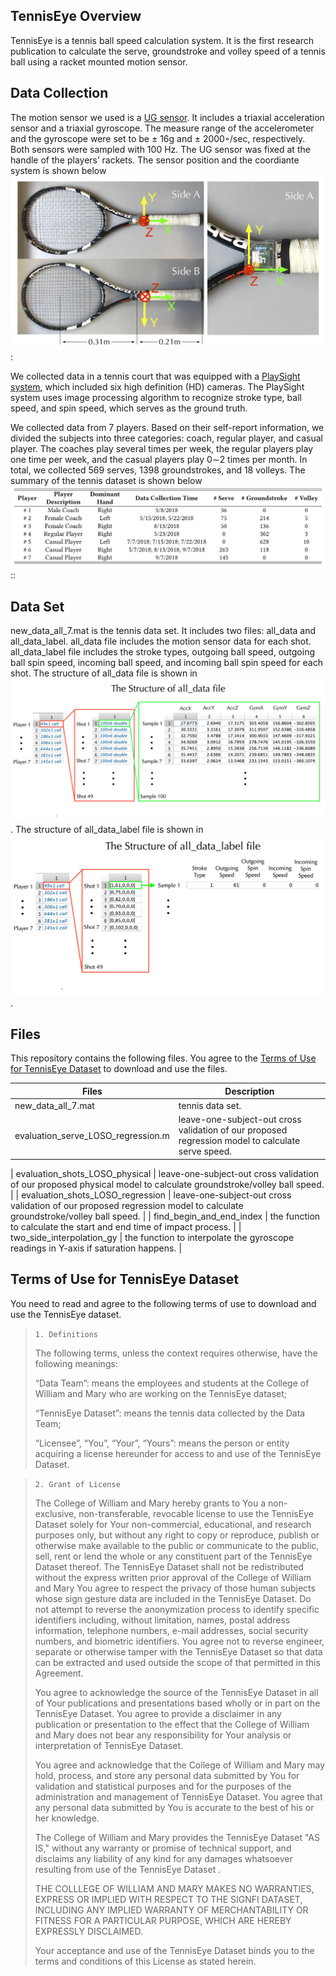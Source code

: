 ## TennisEye Overview

TennisEye is a tennis ball speed calculation system. It is the first research publication to calculate the serve, groundstroke and volley speed of a tennis ball using a racket mounted motion sensor.


## Data Collection

The motion sensor we used is a [UG sensor](https://ubibrothers.wordpress.com/). It includes a triaxial acceleration sensor and a triaxial gyroscope. The measure range of the accelerometer and the gyroscope were set to be ± 16g and ± 2000◦/sec, respectively. Both sensors were sampled with 100 Hz. The UG sensor was fixed at the handle of the players’ rackets. The sensor position and the coordiante system is shown below![Fig.sensor_position](./Figures/sensor_position.jpg):

We collected data in a tennis court that was equipped with a [PlaySight system](https://playsight.com/), which included six high definition (HD) cameras. The PlaySight system uses image processing algorithm to recognize stroke type, ball speed, and spin speed, which serves as the ground truth.


We collected data from 7 players. Based on their self-report information, we divided the subjects into three categories: coach, regular player, and casual player. The coaches play several times per week, the regular players play one time per week, and the casual players play 0∼2 times per month. In total, we collected 569 serves, 1398 groundstrokes, and 18 volleys. The summary of the tennis dataset is shown below![Fig.zepp_dataset](./Figures/zepp_dataset.png)::


## Data Set

new_data_all_7.mat is the tennis data set. It includes two files: all_data and all_data_label. all_data file includes the motion sensor data for each shot. all_data_label file includes the stroke types, outgoing ball speed, outgoing ball spin speed, incoming ball speed, and incoming ball spin speed for each shot. The structure of all_data file is shown in ![Fig.1](./Figures/all_data.jpg). The structure of all_data_label file is shown in ![Fig.2](./Figures/all_data_label.jpg).


## Files
This repository contains the following files. You agree to the [Terms of Use for TennisEye Dataset](#terms-of-use-for-tenniseye-dataset) to download and use the files.

| Files | Description |
| ----- | ----------- |
| new_data_all_7.mat | tennis data set. |
| evaluation_serve_LOSO_regression.m | leave-one-subject-out cross validation of our proposed regression model to calculate serve speed. |

| evaluation_shots_LOSO_physical | leave-one-subject-out cross validation of our proposed physical model to calculate groundstroke/volley ball speed. |
| evaluation_shots_LOSO_regression | leave-one-subject-out cross validation of our proposed regression model to calculate groundstroke/volley ball speed. |
| find_begin_and_end_index | the function to calculate the start and end time of impact process. |
| two_side_interpolation_gy | the function to interpolate the gyroscope readings in Y-axis if saturation happens. |


## Terms of Use for TennisEye Dataset

You need to read and agree to the following terms of use to download and use the TennisEye dataset.

>`1. Definitions`
>
>The following terms, unless the context requires otherwise, have the following meanings:
>
>“Data Team”: means the employees and students at the College of William and Mary who are working on the TennisEye dataset;
>
>“TennisEye Dataset”: means the tennis data collected by the Data Team;
>
>“Licensee”, “You”, “Your”, “Yours”: means the person or entity acquiring a license hereunder for access to and use of the TennisEye Dataset.

>
>`2. Grant of License`
>
>The College of William and Mary hereby grants to You a non-exclusive, non-transferable, revocable license to use the TennisEye Dataset solely for Your non-commercial, educational, and research purposes only, but without any right to copy or reproduce, publish or otherwise make available to the public or communicate to the public, sell, rent or lend the whole or any constituent part of the TennisEye Dataset thereof. The TennisEye Dataset shall not be redistributed without the express written prior approval of the College of William and Mary You agree to respect the privacy of those human subjects whose sign gesture data are included in the TennisEye Dataset. Do not attempt to reverse the anonymization process to identify specific identifiers including, without limitation, names, postal address information, telephone numbers, e-mail addresses, social security numbers, and biometric identifiers. You agree not to reverse engineer, separate or otherwise tamper with the TennisEye Dataset so that data can be extracted and used outside the scope of that permitted in this Agreement.
>
>You agree to acknowledge the source of the TennisEye Dataset in all of Your publications and presentations based wholly or in part on the TennisEye Dataset. You agree to provide a disclaimer in any publication or presentation to the effect that the College of William and Mary does not bear any responsibility for Your analysis or interpretation of TennisEye Dataset.
>
>You agree and acknowledge that the College of William and Mary may hold, process, and store any personal data submitted by You for validation and statistical purposes and for the purposes of the administration and management of TennisEye Dataset. You agree that any personal data submitted by You is accurate to the best of his or her knowledge.
>
>The College of William and Mary provides the TennisEye Dataset "AS IS," without any warranty or promise of technical support, and disclaims any liability of any kind for any damages whatsoever resulting from use of the TennisEye Dataset .
>
>THE COLLLEGE OF WILLIAM AND MARY MAKES NO WARRANTIES, EXPRESS OR IMPLIED WITH RESPECT TO THE SIGNFI DATASET, INCLUDING ANY IMPLIED WARRANTY OF MERCHANTABILITY OR FITNESS FOR A PARTICULAR PURPOSE, WHICH ARE HEREBY EXPRESSLY DISCLAIMED.
>
>Your acceptance and use of the TennisEye Dataset binds you to the terms and conditions of this License as stated herein.
